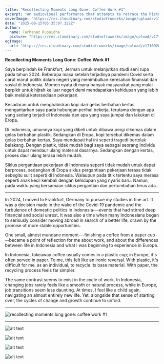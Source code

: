 ```yaml
---
title: "Recollecting Moments Long Gone: Coffee Work #1"
excerpt: "An audiovisual performance that attempts to retrace the history of rice cultivation in Southeast Asia."
coverImage: "https://res.cloudinary.com/studiofruworks/image/upload/v1755243667/jackplan-user/kmxnwrtbhti12tjj0o7n.jpg"
date: "2025-08-15T05:35:07.322Z"
author:
  name: Farhanaz Rupaidha
  picture: "https://res.cloudinary.com/studiofruworks/image/upload/v1710832241/jackplan-user/e6fmykbxfqftmylyldhg.jpg"
ogImage:
  url: "https://res.cloudinary.com/studiofruworks/image/upload/v1710920420/jackplan-user/bdl8jghrq7mk3epp85fg.jpg"
---
```

**Recollecting Moments Long Gone: Coffee Work #1**

Saya berpindah ke Frankfurt, Jerman untuk melanjutkan studi seni rupa pada tahun 2024. Beberapa masa setelah terjadinya pandemi Covid serta carut marut politik dalam negeri yang menimbulkan keresahan finansial dan sosial di Indonesia. Momen nyata di mana banyak masyarakat yang mulai berpikir untuk hijrah ke luar negeri demi mendapatkan kehidupan yang lebih baik melalui ketersediaan pekerjaan. 

Kesadaran untuk menghabiskan kopi dari gelas berbahan kertas mengantarkan saya pada hubungan perihal bekerja, terutama dengan apa yang sedang terjadi di Indonesia dan apa yang saya jumpai dan lakukan di Eropa.

Di Indonesia, umumnya kopi yang dibeli untuk dibawa pergi dikemas dalam gelas berbahan plastik. Sedangkan di Eropa, kopi tersebut dikemas dalam gelas berbahan kertas. Saya mendapati hal ini seperti tragedi bertolak belakang. Dengan plastik, tidak mudah bagi saya sebagai seorang individu untuk dapat mendaur ulang material dasarnya. Sedangkan dengan kertas, proses daur ulang terasa lebih mudah.

Siklus pergantiaan pekerjaan di Indonesia seperti tidak mudah untuk dapat berproses, sedangkan di Eropa siklus pergantiaan pekerjaan terasa tidak sebegitu sulit seperti di Indonesia. Walaupun pada titik tertentu saya merasa seperti anak kecil kembali dengan kehidupan yang nyaris baru. Namun, pada waktu yang bersamaan siklus pergantian dan pertumbuhan terus ada.

* * * * *

In 2024, I moved to Frankfurt, Germany to pursue my studies in fine art. It was a decision made in the wake of the Covid-19 pandemic and the turbulence of domestic politics in Indonesia---events that had stirred deep financial and social unrest. It was also a time when many Indonesians began to seriously consider moving abroad in search of a better life, drawn by the promise of more stable opportunities.

One small, almost mundane moment---finishing a coffee from a paper cup---became a point of reflection for me about work, and about the differences between life in Indonesia and what I was beginning to experience in Europe.

In Indonesia, takeaway coffee usually comes in a plastic cup; in Europe, it's often served in paper. To me, this felt like an ironic reversal. With plastic, it's difficult for me, as an individual, to recycle its base material. With paper, the recycling process feels far simpler.

The same contrast seems to exist in the cycle of work. In Indonesia, changing jobs rarely feels like a smooth or natural process, while in Europe, job transitions seem less daunting. At times, I feel like a child again, navigating an almost entirely new life. Yet, alongside that sense of starting over, the cycles of change and growth continue to unfold.

-----

![recollecting moments long gone: coffee work #1](https://res.cloudinary.com/studiofruworks/image/upload/v1755243314/jackplan-user/zb1u0onzaung5d8r6d1v.jpg)

-----

![alt text](https://res.cloudinary.com/studiofruworks/image/upload/v1755243287/jackplan-user/gzwh1hhnwl8swfzc5k5r.jpg)

![alt text](https://res.cloudinary.com/studiofruworks/image/upload/v1755243324/jackplan-user/xvn1z9ozwmw7fpqiycme.jpg)

![alt text](https://res.cloudinary.com/studiofruworks/image/upload/v1755243318/jackplan-user/vivusrruufxtgnrtdsdc.jpg)

![alt text](https://res.cloudinary.com/studiofruworks/image/upload/v1755243482/jackplan-user/cejftztygzbk9rtqqnae.jpg)